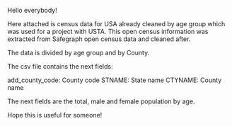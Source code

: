 Hello everybody!

Here attached is census data for USA already cleaned by age group which was used for a project with USTA. This open census information was extracted from Safegraph open census data and cleaned after.

The data is divided by age group and by County.

The csv file contains the next fields:

add_county_code: County code
STNAME: State name
CTYNAME: County name

The next fields are the total, male and female population by age.

Hope this is useful for someone!
